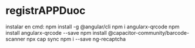 # registrAPPDuoc

instalar en cmd: 
npm install -g @angular/cli
npm i angularx-qrcode
npm install angularx-qrcode --save
npm install @capacitor-community/barcode-scanner
npx cap sync
npm i --save ng-recaptcha
